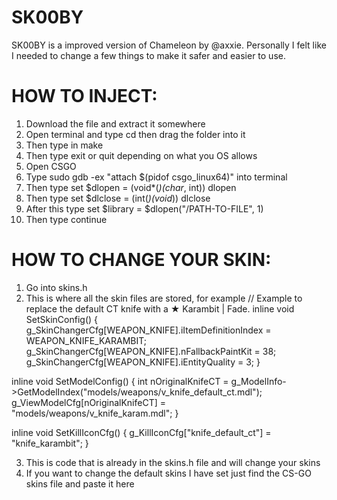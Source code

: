 # SK00BY
SK00BY is a improved version of Chameleon by @axxie. Personally I felt like I needed to change a few things to make it safer and easier to use. 


# HOW TO INJECT:

1. Download the file and extract it somewhere
2. Open terminal and type cd then drag the folder into it
3. Then type in make
4. Then type exit or quit depending on what you OS allows
5. Open CSGO
6. Type sudo gdb -ex "attach $(pidof csgo_linux64)" into terminal
7. Then type set $dlopen = (void*(*)(char*, int)) dlopen
8. Then type set $dlclose = (int(*)(void*)) dlclose
9. After this type set $library = $dlopen("/PATH-TO-FILE", 1)
10. Then type continue


# HOW TO CHANGE YOUR SKIN:

1. Go into skins.h
2. This is where all the skin files are stored, for example
// Example to replace the default CT knife with a ★ Karambit | Fade.
inline void SetSkinConfig() {
	g_SkinChangerCfg[WEAPON_KNIFE].iItemDefinitionIndex = WEAPON_KNIFE_KARAMBIT;
	g_SkinChangerCfg[WEAPON_KNIFE].nFallbackPaintKit = 38;
	g_SkinChangerCfg[WEAPON_KNIFE].iEntityQuality = 3;
}
 
inline void SetModelConfig() {
	int nOriginalKnifeCT = g_ModelInfo->GetModelIndex("models/weapons/v_knife_default_ct.mdl");
	g_ViewModelCfg[nOriginalKnifeCT] = "models/weapons/v_knife_karam.mdl";
}
 
inline void SetKillIconCfg() {
	g_KillIconCfg["knife_default_ct"] = "knife_karambit";
}

3. This is code that is already in the skins.h file and will change your skins
4. If you want to change the default skins I have set just find the CS-GO skins file and paste it here
